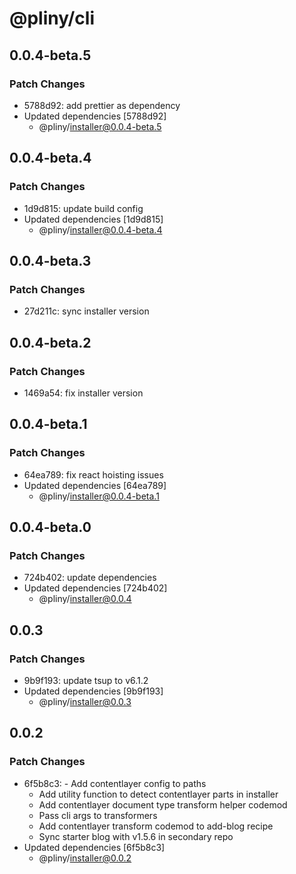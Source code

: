 # @pliny/cli

## 0.0.4-beta.5

### Patch Changes

- 5788d92: add prettier as dependency
- Updated dependencies [5788d92]
  - @pliny/installer@0.0.4-beta.5

## 0.0.4-beta.4

### Patch Changes

- 1d9d815: update build config
- Updated dependencies [1d9d815]
  - @pliny/installer@0.0.4-beta.4

## 0.0.4-beta.3

### Patch Changes

- 27d211c: sync installer version

## 0.0.4-beta.2

### Patch Changes

- 1469a54: fix installer version

## 0.0.4-beta.1

### Patch Changes

- 64ea789: fix react hoisting issues
- Updated dependencies [64ea789]
  - @pliny/installer@0.0.4-beta.1

## 0.0.4-beta.0

### Patch Changes

- 724b402: update dependencies
- Updated dependencies [724b402]
  - @pliny/installer@0.0.4

## 0.0.3

### Patch Changes

- 9b9f193: update tsup to v6.1.2
- Updated dependencies [9b9f193]
  - @pliny/installer@0.0.3

## 0.0.2

### Patch Changes

- 6f5b8c3: - Add contentlayer config to paths
  - Add utility function to detect contentlayer parts in installer
  - Add contentlayer document type transform helper codemod
  - Pass cli args to transformers
  - Add contentlayer transform codemod to add-blog recipe
  - Sync starter blog with v1.5.6 in secondary repo
- Updated dependencies [6f5b8c3]
  - @pliny/installer@0.0.2
